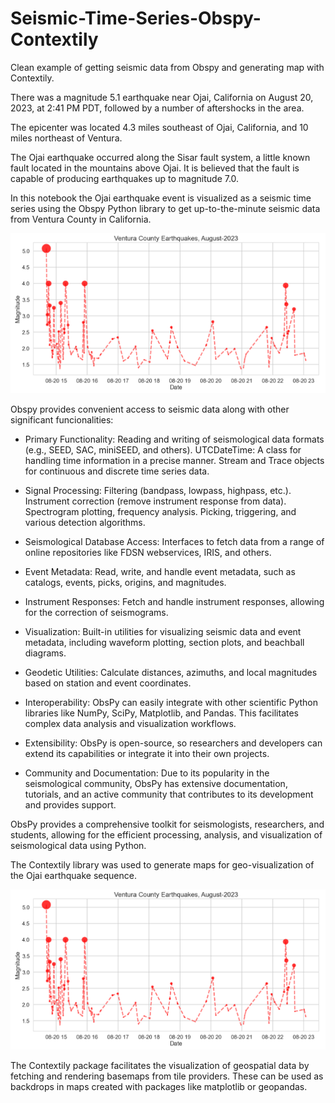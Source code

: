 # Seismic-Time-Series-Obspy-Contextily
Clean example of getting seismic data from Obspy and generating map with Contextily.

There was a magnitude 5.1 earthquake near Ojai, California on August 20, 2023, at 2:41 PM PDT, followed by a number of aftershocks in the area. 

The epicenter was located 4.3 miles southeast of Ojai, California, and 10 miles northeast of Ventura. 

The Ojai earthquake occurred along the Sisar fault system, a little known fault located in the mountains above Ojai. It is believed that the fault is capable of producing earthquakes up to magnitude 7.0.

In this notebook the Ojai earthquake event is visualized as a seismic time series using the Obspy Python library to get up-to-the-minute seismic data from Ventura County in California.

![](img/seismic_time_series_ventura_county_20aug2023.png)

Obspy provides convenient access to seismic data along with other significant funcionalities:


* Primary Functionality: Reading and writing of seismological data formats (e.g., SEED, SAC, miniSEED, and others). UTCDateTime: A class for handling time information in a precise manner. Stream and Trace objects for continuous and discrete time series data.

* Signal Processing: Filtering (bandpass, lowpass, highpass, etc.). Instrument correction (remove instrument response from data). Spectrogram plotting, frequency analysis. Picking, triggering, and various detection algorithms. 

* Seismological Database Access: Interfaces to fetch data from a range of online repositories like FDSN webservices, IRIS, and others.

* Event Metadata: Read, write, and handle event metadata, such as catalogs, events, picks, origins, and magnitudes.

* Instrument Responses: Fetch and handle instrument responses, allowing for the correction of seismograms.

* Visualization: Built-in utilities for visualizing seismic data and event metadata, including waveform plotting, section plots, and beachball diagrams.

* Geodetic Utilities: Calculate distances, azimuths, and local magnitudes based on station and event coordinates.

* Interoperability: ObsPy can easily integrate with other scientific Python libraries like NumPy, SciPy, Matplotlib, and Pandas. This facilitates complex data analysis and visualization workflows.

* Extensibility: ObsPy is open-source, so researchers and developers can extend its capabilities or integrate it into their own projects.

* Community and Documentation: Due to its popularity in the seismological community, ObsPy has extensive documentation, tutorials, and an active community that contributes to its development and provides support.

ObsPy provides a comprehensive toolkit for seismologists, researchers, and students, allowing for the efficient processing, analysis, and visualization of seismological data using Python.

The Contextily library was used to generate maps for geo-visualization of the Ojai earthquake sequence. 

![](img/seismic_time_series_ventura_county_20aug2023.png)

The Contextily package facilitates the visualization of geospatial data by fetching and rendering basemaps from tile providers. These can be used as backdrops in maps created with packages like matplotlib or geopandas.
